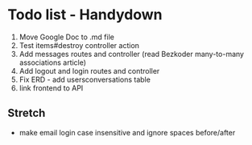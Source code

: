 # Todo list - Handydown
1. Move Google Doc to .md file 
2. Test items#destroy controller action
3. Add messages routes and controller (read Bezkoder many-to-many associations article)
4. Add logout and login routes and controller
5. Fix ERD - add usersconversations table
6. link frontend to API

## Stretch
- make email login case insensitive and ignore spaces before/after